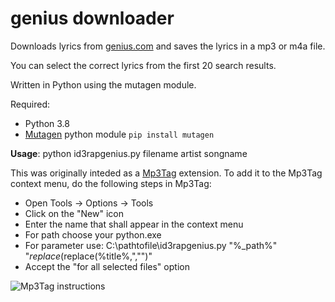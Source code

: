 genius downloader
=================

Downloads lyrics from [genius.com](https://genius.com/) and saves the lyrics in a mp3 or m4a file.

You can select the correct lyrics from the first 20 search results.

Written in Python using the mutagen module.

Required:
 * Python 3.8
 * [Mutagen](https://bitbucket.org/lazka/mutagen) python module `pip install mutagen`


**Usage**: python id3rapgenius.py filename artist songname

This was originally inteded as a [Mp3Tag](http://www.mp3tag.de) extension.
To add it to the Mp3Tag context menu, do the following steps in Mp3Tag:
 * Open Tools -> Options -> Tools 
 * Click on the "New" icon
 * Enter the name that shall appear in the context menu
 * For path choose your python.exe
 * For parameter use: C:\pathtofile\id3rapgenius.py "%_path%" "$replace(%artist%,","")" "$replace(%title%,","")"
 * Accept the "for all selected files" option
 
![Mp3Tag instructions](https://raw.githubusercontent.com/cvzi/genius-downloader/master/id3rapgenius.jpg)